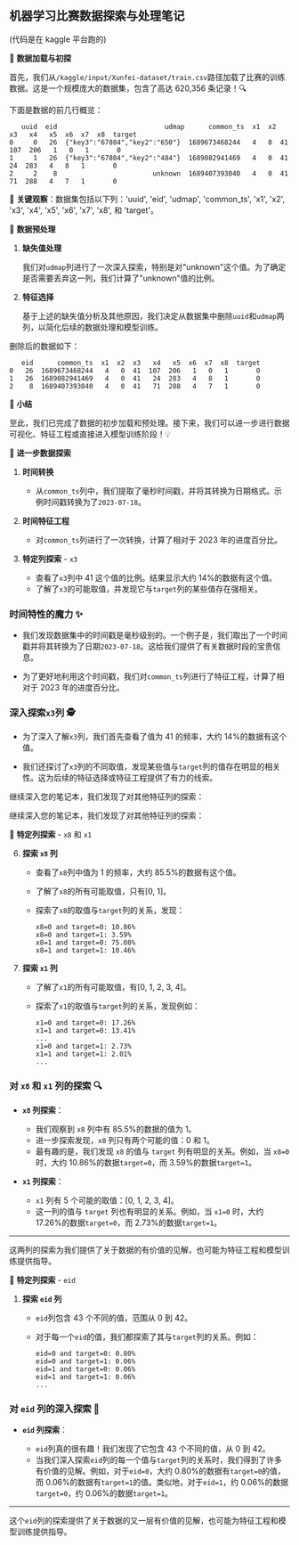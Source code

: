 ## 机器学习比赛数据探索与处理笔记

(代码是在 kaggle 平台跑的)

🌟 **数据加载与初探**

首先，我们从`/kaggle/input/Xunfei-dataset/train.csv`路径加载了比赛的训练数据。这是一个规模庞大的数据集，包含了高达 620,356 条记录！🔍

下面是数据的前几行概览：

```
   uuid  eid                           udmap      common_ts  x1  x2  x3   x4   x5  x6  x7  x8  target
0     0   26  {"key3":"67804","key2":"650"}  1689673468244   4   0  41  107  206   1   0   1       0
1     1   26  {"key3":"67804","key2":"484"}  1689082941469   4   0  41   24  283   4   8   1       0
2     2    8                        unknown  1689407393040   4   0  41   71  288   4   7   1       0
```

📌 **关键观察**：数据集包括以下列：'uuid', 'eid', 'udmap', 'common_ts', 'x1', 'x2', 'x3', 'x4', 'x5', 'x6', 'x7', 'x8', 和 'target'。

🌟 **数据预处理**

1. **缺失值处理**

   我们对`udmap`列进行了一次深入探索，特别是对"unknown"这个值。为了确定是否需要丢弃这一列，我们计算了"unknown"值的比例。

2. **特征选择**

   基于上述的缺失值分析及其他原因，我们决定从数据集中删除`uuid`和`udmap`两列，以简化后续的数据处理和模型训练。

删除后的数据如下：

```
   eid      common_ts  x1  x2  x3   x4   x5  x6  x7  x8  target
0   26  1689673468244   4   0  41  107  206   1   0   1       0
1   26  1689082941469   4   0  41   24  283   4   8   1       0
2    8  1689407393040   4   0  41   71  288   4   7   1       0
```

🎉 **小结**

至此，我们已完成了数据的初步加载和预处理。接下来，我们可以进一步进行数据可视化、特征工程或直接进入模型训练阶段！💡

🌟 **进一步数据探索**

1. **时间转换**

   - 从`common_ts`列中，我们提取了毫秒时间戳，并将其转换为日期格式。示例时间戳转换为了`2023-07-18`。

2. **时间特征工程**

   - 对`common_ts`列进行了一次转换，计算了相对于 2023 年的进度百分比。

3. **特定列探索** - `x3`
   - 查看了`x3`列中 41 这个值的比例。结果显示大约 14%的数据有这个值。
   - 了解了`x3`的可能取值，并发现它与`target`列的某些值存在强相关。

### 时间特性的魔力 ✨

- 我们发现数据集中的时间戳是毫秒级别的。一个例子是，我们取出了一个时间戳并将其转换为了日期`2023-07-18`。这给我们提供了有关数据时段的宝贵信息。

- 为了更好地利用这个时间戳，我们对`common_ts`列进行了特征工程，计算了相对于 2023 年的进度百分比。

### 深入探索`x3`列 🕵️

- 为了深入了解`x3`列，我们首先查看了值为 41 的频率，大约 14%的数据有这个值。

- 我们还探讨了`x3`列的不同取值，发现某些值与`target`列的值存在明显的相关性。这为后续的特征选择或特征工程提供了有力的线索。

继续深入您的笔记本，我们发现了对其他特征列的探索：

继续深入您的笔记本，我们发现了对其他特征列的探索：

🌟 **特定列探索** - `x8` 和 `x1`

6. **探索 `x8` 列**

   - 查看了`x8`列中值为 1 的频率，大约 85.5%的数据有这个值。
   - 了解了`x8`的所有可能取值，只有[0, 1]。
   - 探索了`x8`的取值与`target`列的关系，发现：

     ```
     x8=0 and target=0: 10.86%
     x8=0 and target=1: 3.59%
     x8=1 and target=0: 75.08%
     x8=1 and target=1: 10.46%
     ```

7. **探索 `x1` 列**

   - 了解了`x1`的所有可能取值，有[0, 1, 2, 3, 4]。
   - 探索了`x1`的取值与`target`列的关系，发现例如：

     ```
     x1=0 and target=0: 17.26%
     x1=1 and target=0: 13.41%
     ...
     x1=0 and target=1: 2.73%
     x1=1 and target=1: 2.01%
     ...
     ```

### 对 `x8` 和 `x1` 列的探索 🔍

- **`x8` 列探索**：

  - 我们观察到 `x8` 列中有 85.5%的数据的值为 1。
  - 进一步探索发现，`x8` 列只有两个可能的值：0 和 1。
  - 最有趣的是，我们发现 `x8` 的值与 `target` 列有明显的关系。例如，当 `x8=0` 时，大约 10.86%的数据`target=0`，而 3.59%的数据`target=1`。

- **`x1` 列探索**：

  - `x1` 列有 5 个可能的取值：[0, 1, 2, 3, 4]。
  - 这一列的值与 `target` 列也有明显的关系。例如，当 `x1=0` 时，大约 17.26%的数据`target=0`，而 2.73%的数据`target=1`。

---

这两列的探索为我们提供了关于数据的有价值的见解，也可能为特征工程和模型训练提供指导。

🌟 **特定列探索** - `eid`

1. **探索 `eid` 列**

   - `eid`列包含 43 个不同的值，范围从 0 到 42。
   - 对于每一个`eid`的值，我们都探索了其与`target`列的关系。例如：

     ```
     eid=0 and target=0: 0.80%
     eid=0 and target=1: 0.06%
     eid=1 and target=0: 0.06%
     eid=1 and target=1: 0.06%
     ...
     ```

### 对 `eid` 列的深入探索 🔎

- **`eid` 列探索**：

  - `eid`列真的很有趣！我们发现了它包含 43 个不同的值，从 0 到 42。
  - 当我们深入探索`eid`列的每一个值与`target`列的关系时，我们得到了许多有价值的见解。例如，对于`eid=0`，大约 0.80%的数据有`target=0`的值，而 0.06%的数据有`target=1`的值。类似地，对于`eid=1`，约 0.06%的数据`target=0`，约 0.06%的数据`target=1`。

---

这个`eid`列的探索提供了关于数据的又一层有价值的见解，也可能为特征工程和模型训练提供指导。
